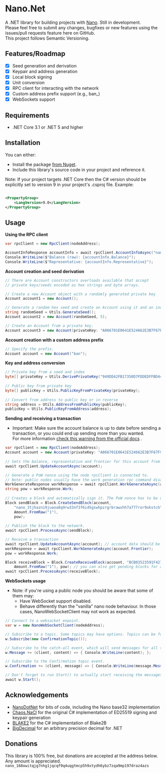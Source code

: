 # Nano.Net

A .NET library for building projects with [Nano](https://nano.org). Still in development.  
Please feel free to submit any changes, bugfixes or new features using the issues/pull requests feature here on
GitHub.  
This project follows Semantic Versioning.

## Features/Roadmap

* [x] Seed generation and derivation
* [x] Keypair and address generation
* [x] Local block signing
* [x] Unit conversion
* [x] RPC client for interacting with the network
* [x] Custom address prefix support (e.g., ban_)
* [x] WebSockets support

## Requirements

* .NET Core 3.1 or .NET 5 and higher

## Installation

You can either:

* Install the package [from Nuget](https://www.nuget.org/packages/Nano.Net/).
* Include this library's source code in your project and reference it.

Note: If your project targets .NET Core then the C# version should be explicitly set to version 9 in your project's
.csproj file. Example:

```xml

<PropertyGroup>
    <LangVersion>9.0</LangVersion>
</PropertyGroup>
```

## Usage

**Using the RPC client**

```c#
var rpcClient = new RpcClient(nodeAddress);

AccountInfoResponse accountInfo = await rpcClient.AccountInfoAsync("nano_3r9rdhbipf9xsnpxdhf7h7kebo8iyfefc9s3bcx4racody5wubz1y1kzaon9");
Console.WriteLine($"Balance (raw): {accountInfo.Balance}");
Console.WriteLine($"Representative: {accountInfo.Representative}");
```

**Account creation and seed derivation**

```c#
// There are Account constructors overloads available that accept
// private keys/seeds encoded as hex strings and byte arrays.

// Create a new Account object with a randomly generated private key
Account account1 = new Account();

// Generate a random hex seed and create an Account using it and an index.
string randomSeed = Utils.GenerateSeed();
Account account2 = new Account(randomSeed, 5);

// Create an Account from a private key.
Account account3 = new Account(privateKey: "A066701E0641E524662E3B7F67F98A248C300017BAA8AA0D91A95A2BCAF8D4D8");
```

**Account creation with a custom address prefix**

```c#
// Specify the prefix.
Account account = new Account("ban");
```

**Key and address conversion**

```c#
// Private key from a seed and index
byte[] privateKey = Utils.DerivePrivateKey("949DD42FB17350D7FDDEDFFBD44CB1D4DF977026E715E0C91C5A62FB6CA72716", index: 5);
            
// Public key from private key
byte[] publicKey = Utils.PublicKeyFromPrivateKey(privateKey);
            
// Convert from address to public key or in reverse
string address = Utils.AddressFromPublicKey(publicKey);
publicKey = Utils.PublicKeyFromAddress(address);
```

**Sending and receiving a transaction**

* Important: Make sure the account balance is up to date before sending a transaction, or you could end up sending more
  than you wanted.  
  For more
  information [check this warning from the official docs](https://docs.nano.org/integration-guides/key-management/?h=bip#:~:text=Warning,account_info%20RPC%20call.)
  .

```c#
var rpcClient = new RpcClient(nodeAddress);
Account account = new Account(privateKey: "A066701E0641E524662E3B7F67F98A248C300017BAA8AA0D91A95A2BCAF8D4D8");
            
// Sets the balance, representative and frontier for this account from a node. Can also be set manually.
await rpcClient.UpdateAccountAsync(account);

// Generate a PoW nonce using the node rpcClient is connected to.
// Note: public nodes usually have the work generation rpc command disabled, so you will need to use your own node.
WorkGenerateResponse workResponse = await rpcClient.WorkGenerateAsync(account.Frontier);
string pow = workResponse.Work;
            
// Creates a block and automatically sign it. The PoW nonce has to be obtained externally.
Block sendBlock = Block.CreateSendBlock(account,
    "nano_3tjhazni9juaoa8q9rw33nf3f6i45gswhpzrgrbrawxhh7a777ror9okstch",
    Amount.FromRaw("1"), 
    pow);
            
// Publish the block to the network.
await rpcClient.ProcessAsync(sendBlock);

// Receive a transaction
await rpcClient.UpdateAccountAsync(account); // account data should be updated before publishing a block
workResponse = await rpcClient.WorkGenerateAsync(account.Frontier);
pow = workResponse.Work;

Block receiveBlock = Block.CreateReceiveBlock(account, "BCB03523591F42792EAF315676FF944D3530C0F1A38F55066BDF26EA15B7073A", 
    Amount.FromRaw("1"), pow); // you can also get pending blocks for an account using the rpc client and use a PendingBlock object as an argument.
await rpcClient.ProcessAsync(receiveBlock);
```

**WebSockets usage**

* Note: if you're using a public node you should be aware that some of them may:
    * Have WebSocket support disabled.
    * Behave differently than the "vanilla" nano node behaviour. 
      In those cases, NanoWebSocketClient may not work as expected.

```c#
// Connect to a websocket enpoint.
var w = new NanoWebSocketClient(nodeAddress);

// Subscribe to a topic. Some topics may have options. Topics can be found in the WebsSockets/Topics directory.
w.Subscribe(new ConfirmationTopic());

// Subscribe to the catch-all event, which will send messages for all topics the client receives.
w.Message += (client, content) => { Console.WriteLine(content); };

// Subscribe to the Confirmation topic event.
w.Confirmation += (client, message) => { Console.WriteLine(message.Message.Amount); };

// Don't forget to run Start() to actually start receiving the messages.
await w.Start();
```

## Acknowledgements

* [NanoDotNet](https://github.com/Flufd/NanoDotNet) for bits of code, including the Nano base32 implementation
* [Chaos.NaCl](https://github.com/CodesInChaos/Chaos.NaCl) for the original C# implementation of ED25519 signing and
  keypair generation
* [BLAKE2](https://github.com/BLAKE2/BLAKE2) for the C# implementation of Blake2B
* [BigDecimal](https://github.com/AdamWhiteHat/BigDecimal) for an arbitrary precision decimal for .NET

## Donations

This library is 100% free, but donations are accepted at the address below. Any amount is appreciated.
`nano_168owitqjg7nhg1jqcqf9q4uqgtmcp5h9xtydh6ybz7zqa9mp197draz4azs`
